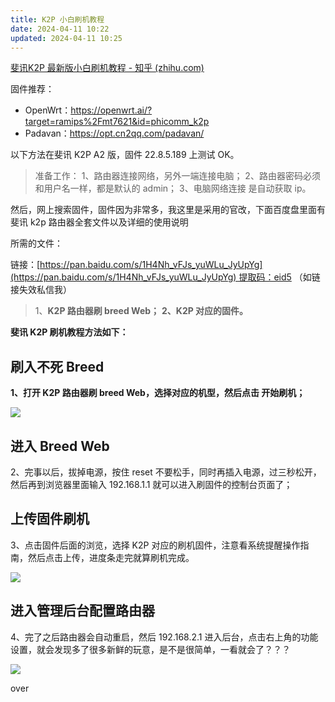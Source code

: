 ```yaml
---
title: K2P 小白刷机教程
date: 2024-04-11 10:22
updated: 2024-04-11 10:25
---
```


[斐讯K2P 最新版小白刷机教程 - 知乎 (zhihu.com)](https://zhuanlan.zhihu.com/p/51859862)

固件推荐：

- OpenWrt：https://openwrt.ai/?target=ramips%2Fmt7621&id=phicomm_k2p
- Padavan：https://opt.cn2qq.com/padavan/

以下方法在斐讯 K2P A2 版，固件 22.8.5.189 上测试 OK。

> 准备工作：
> 1、路由器连接网络，另外一端连接电脑；
> 2、路由器密码必须和用户名一样，都是默认的 admin；
> 3、电脑网络连接 是自动获取 ip。

然后，网上搜索固件，固件因为非常多，我这里是采用的官改，下面百度盘里面有斐讯 k2p 路由器全套文件以及详细的使用说明

所需的文件：

链接：[https://pan.baidu.com/s/1H4Nh_vFJs_yuWLu_JyUpYg](https://pan.baidu.com/s/1H4Nh_vFJs_yuWLu_JyUpYg) 提取码：eid5 （如链接失效私信我）

> 1、**K2P 路由器刷 breed Web；**
> **2、K2P 对应的固件。**

**斐讯 K2P 刷机教程方法如下：**

## 刷入不死 Breed

**1、打开 K2P 路由器刷 breed Web，选择对应的机型，然后点击 开始刷机；**

![](https://pic4.zhimg.com/v2-cfb3bffb2d3cf71c82aa5903c8161fab_r.jpg)

## 进入 Breed Web

2、完事以后，拔掉电源，按住 reset 不要松手，同时再插入电源，过三秒松开，然后再到浏览器里面输入 192.168.1.1 就可以进入刷固件的控制台页面了；

## 上传固件刷机

3、点击固件后面的浏览，选择 K2P 对应的刷机固件，注意看系统提醒操作指南，然后点击上传，进度条走完就算刷机完成。

![](https://pic1.zhimg.com/v2-c79466cf90d355e810a5bd7a1f7fbbe8_r.jpg)

## 进入管理后台配置路由器

4、完了之后路由器会自动重启，然后 192.168.2.1 进入后台，点击右上角的功能设置，就会发现多了很多新鲜的玩意，是不是很简单，一看就会了？？？

![](https://pic3.zhimg.com/v2-04991cee153508fb4b3ce0c6ccb6dcea_r.jpg)

over
